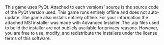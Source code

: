 This game uses PyQt. Attached to each versions' source is the source code of the PyQt version used. This game runs entirely offline and does not auto-update. The game also installs entirely offline. For your information the attached MSI installer was made with Advanced Installer. The .aip files used to build the installer are not publicly available for privacy reasons. However, you are free to use, modify, and redistribute the installers under the license terms of this software.
